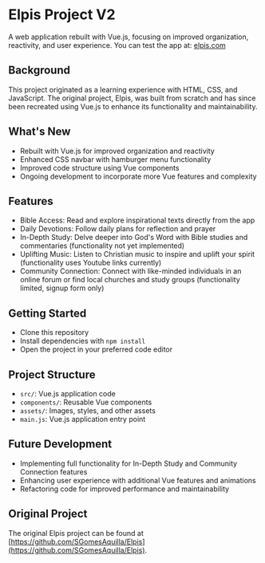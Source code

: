 **Elpis Project V2**
======================

A web application rebuilt with Vue.js, focusing on improved organization, reactivity, and user experience.
You can test the app at: [elpis.com](https://jocular-vacherin-d81743.netlify.app/)

**Background**
---------------

This project originated as a learning experience with HTML, CSS, and JavaScript. The original project, Elpis, was built from scratch and has since been recreated using Vue.js to enhance its functionality and maintainability.

**What's New**
--------------

* Rebuilt with Vue.js for improved organization and reactivity
* Enhanced CSS navbar with hamburger menu functionality
* Improved code structure using Vue components
* Ongoing development to incorporate more Vue features and complexity

**Features**
------------

* Bible Access: Read and explore inspirational texts directly from the app
* Daily Devotions: Follow daily plans for reflection and prayer
* In-Depth Study: Delve deeper into God's Word with Bible studies and commentaries (functionality not yet implemented)
* Uplifting Music: Listen to Christian music to inspire and uplift your spirit (functionality uses Youtube links currently)
* Community Connection: Connect with like-minded individuals in an online forum or find local churches and study groups (functionality limited, signup form only)

**Getting Started**
-------------------

* Clone this repository
* Install dependencies with `npm install`
* Open the project in your preferred code editor

**Project Structure**
---------------------

* `src/`: Vue.js application code
* `components/`: Reusable Vue components
* `assets/`: Images, styles, and other assets
* `main.js`: Vue.js application entry point

**Future Development**
----------------------

* Implementing full functionality for In-Depth Study and Community Connection features
* Enhancing user experience with additional Vue features and animations
* Refactoring code for improved performance and maintainability

**Original Project**
-------------------

The original Elpis project can be found at [https://github.com/SGomesAquilla/Elpis](https://github.com/SGomesAquilla/Elpis).